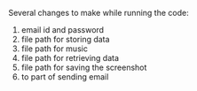 Several changes to make while running the code:

1. email id and password
2. file path for storing data
3. file path for music
4. file path for retrieving data
5. file path for saving the screenshot
6. to part of sending email
